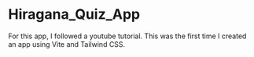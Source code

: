 # Hiragana_Quiz_App

For this app, I followed a youtube tutorial. This was the first time I created an app using Vite and Tailwind CSS.


